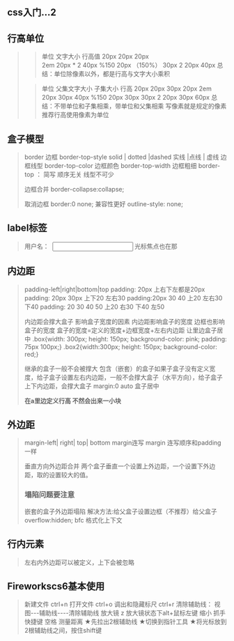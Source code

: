 ## css入门...2

## 行高单位

> > 单位        文字大小		行高值
> > 20px          20px              20px   
> > 2em           20px   * 2       40px
> > %150          20px  （150%）    30px
> > 2             20px              40px
> > 总结：单位除像素以外，都是行高与文字大小乘积
>
> > 单位       父集文字大小   子集大小  行高
> > 20px          20px         30px     20px
> > 2em           20px         30px     40px
> > %150         20px        30px      30px   2             20px         30px     60px
> > 总结：不带单位和子集相乘，带单位和父集相乘
> > 写像素就是规定的像素
> > 推荐行高使用像素为单位

## 盒子模型

> border    边框
> border-top-style   solid | dotted |dashed
> 实线 |点线 | 虚线   边框线型
> border-top-color    边框颜色
> border-top-width    边框粗细
> border-top ： 简写  顺序无关 线型不可少
>
> 边框合并         border-collapse:collapse;
>
> 取消边框     border:0 none; 兼容性更好   outline-style: none; 

## label标签

> <label for="one">用户名：&nbsp;</label>
> <input type="text" class="one" id="one">
> 光标焦点也在那

## 内边距

> padding-left|right|bottom|top
> padding: 20px  上右下左都是20px
> padding: 20px 30px 上下20 左右30
> padding:20px 30 40   上20 左右30 下40
> padding: 20 30 40 50   上20 右30 下40 左50
>
> 内边距会撑大盒子
> 影响盒子宽度的因素
> 内边距影响盒子的宽度
> 边框也影响盒子的宽度
> 盒子的宽度=定义的宽度+边框宽度+左右内边距
> 让里边盒子居中
> .box{width: 300px;
>    height: 150px;
>   background-color: pink;
>      padding: 75px 100px;}
> .box2{width:300px;
>     height: 150px;
>     background-color: red;}
>
> 继承的盒子一般不会被撑大
> 包含（嵌套）的盒子如果子盒子没有定义宽度，给子盒子设置左右内边距，一般不会撑大盒子（水平方向），给子盒子上下内边距，会撑大盒子
> margin:0 auto 盒子居中    
>
> **在a里边定义行高 不然会出来一小块**

## 外边距

> margin-left| right| top| bottom
> margin连写 margin 连写顺序和padding一样
>
> 垂直方向外边距合并
> 两个盒子垂直一个设置上外边距，一个设置下外边距，取的设置较大的值。
>
> ### 塌陷问题要注意
>
> 嵌套的盒子外边距塌陷
> 解决方法:给父盒子设置边框（不推荐）给父盒子overflow:hidden;   bfc   格式化上下文

## 行内元素

> 左右内外边距可以被定义，上下会被忽略

## Fireworkscs6基本使用

> 新建文件   ctrl+n
> 打开文件  ctrl+o 
> 调出和隐藏标尺 ctrl+r
> 清除辅助线：  视图---辅助线----清除辅助线
> 放大镜  z   放大镜状态下alt+鼠标左键 缩小
> 抓手   快捷键   空格
> 测量距离    ★先拉出2根辅助线
>  		 ★切换到指针工具
>           	★将光标放到2根辅助线之间，按住shift键

